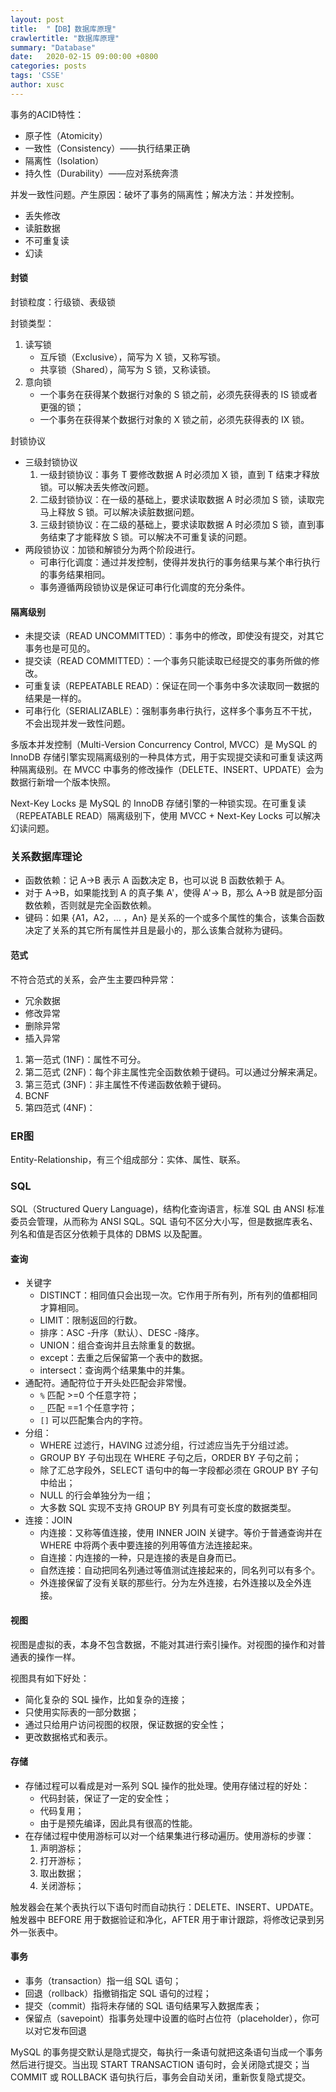 ```yaml
---
layout: post
title:  "【DB】数据库原理"
crawlertitle: "数据库原理"
summary: "Database"
date:   2020-02-15 09:00:00 +0800
categories: posts
tags: 'CSSE'
author: xusc
---
```


事务的ACID特性：
- 原子性（Atomicity）
- 一致性（Consistency）——执行结果正确
- 隔离性（Isolation）
- 持久性（Durability）——应对系统奔溃

并发一致性问题。产生原因：破坏了事务的隔离性；解决方法：并发控制。
- 丢失修改
- 读脏数据
- 不可重复读
- 幻读

#### 封锁
封锁粒度：行级锁、表级锁

封锁类型：
1. 读写锁
   - 互斥锁（Exclusive），简写为 X 锁，又称写锁。
   - 共享锁（Shared），简写为 S 锁，又称读锁。
2. 意向锁
   - 一个事务在获得某个数据行对象的 S 锁之前，必须先获得表的 IS 锁或者更强的锁；
   - 一个事务在获得某个数据行对象的 X 锁之前，必须先获得表的 IX 锁。

封锁协议
- 三级封锁协议
  1. 一级封锁协议：事务 T 要修改数据 A 时必须加 X 锁，直到 T 结束才释放锁。可以解决丢失修改问题。
  2. 二级封锁协议：在一级的基础上，要求读取数据 A 时必须加 S 锁，读取完马上释放 S 锁。可以解决读脏数据问题。
  3. 三级封锁协议：在二级的基础上，要求读取数据 A 时必须加 S 锁，直到事务结束了才能释放 S 锁。可以解决不可重复读的问题。
- 两段锁协议：加锁和解锁分为两个阶段进行。
  - 可串行化调度：通过并发控制，使得并发执行的事务结果与某个串行执行的事务结果相同。
  - 事务遵循两段锁协议是保证可串行化调度的充分条件。

#### 隔离级别
- 未提交读（READ UNCOMMITTED）：事务中的修改，即使没有提交，对其它事务也是可见的。
- 提交读（READ COMMITTED）：一个事务只能读取已经提交的事务所做的修改。
- 可重复读（REPEATABLE READ）：保证在同一个事务中多次读取同一数据的结果是一样的。
- 可串行化（SERIALIZABLE）：强制事务串行执行，这样多个事务互不干扰，不会出现并发一致性问题。

多版本并发控制（Multi-Version Concurrency Control, MVCC）是 MySQL 的 InnoDB 存储引擎实现隔离级别的一种具体方式，用于实现提交读和可重复读这两种隔离级别。在 MVCC 中事务的修改操作（DELETE、INSERT、UPDATE）会为数据行新增一个版本快照。

Next-Key Locks 是 MySQL 的 InnoDB 存储引擎的一种锁实现。在可重复读（REPEATABLE READ）隔离级别下，使用 MVCC + Next-Key Locks 可以解决幻读问题。

### 关系数据库理论
- 函数依赖：记 A->B 表示 A 函数决定 B，也可以说 B 函数依赖于 A。
- 对于 A->B，如果能找到 A 的真子集 A'，使得 A'-> B，那么 A->B 就是部分函数依赖，否则就是完全函数依赖。
- 键码：如果 {A1，A2，... ，An} 是关系的一个或多个属性的集合，该集合函数决定了关系的其它所有属性并且是最小的，那么该集合就称为键码。

#### 范式
不符合范式的关系，会产生主要四种异常：
- 冗余数据
- 修改异常
- 删除异常
- 插入异常

1. 第一范式 (1NF)：属性不可分。
2. 第二范式 (2NF)：每个非主属性完全函数依赖于键码。可以通过分解来满足。
3. 第三范式 (3NF)：非主属性不传递函数依赖于键码。
4. BCNF
5. 第四范式 (4NF)：

### ER图
Entity-Relationship，有三个组成部分：实体、属性、联系。

### SQL
SQL（Structured Query Language)，结构化查询语言，标准 SQL 由 ANSI 标准委员会管理，从而称为 ANSI SQL。SQL 语句不区分大小写，但是数据库表名、列名和值是否区分依赖于具体的 DBMS 以及配置。

#### 查询
- 关键字
  - DISTINCT：相同值只会出现一次。它作用于所有列，所有列的值都相同才算相同。
  - LIMIT：限制返回的行数。
  - 排序：ASC -升序（默认）、DESC -降序。
  - UNION：组合查询并且去除重复的数据。
  - except：去重之后保留第一个表中的数据。
  - intersect：查询两个结果集中的并集。
- 通配符。通配符位于开头处匹配会非常慢。
  - `%` 匹配 >=0 个任意字符；
  - `_` 匹配 ==1 个任意字符；
  - `[]` 可以匹配集合内的字符。
- 分组：
  - WHERE 过滤行，HAVING 过滤分组，行过滤应当先于分组过滤。
  - GROUP BY 子句出现在 WHERE 子句之后，ORDER BY 子句之前；
  - 除了汇总字段外，SELECT 语句中的每一字段都必须在 GROUP BY 子句中给出；
  - NULL 的行会单独分为一组；
  - 大多数 SQL 实现不支持 GROUP BY 列具有可变长度的数据类型。
- 连接：JOIN 
  - 内连接：又称等值连接，使用 INNER JOIN 关键字。等价于普通查询并在 WHERE 中将两个表中要连接的列用等值方法连接起来。
  - 自连接：内连接的一种，只是连接的表是自身而已。
  - 自然连接：自动把同名列通过等值测试连接起来的，同名列可以有多个。
  - 外连接保留了没有关联的那些行。分为左外连接，右外连接以及全外连接。

#### 视图
视图是虚拟的表，本身不包含数据，不能对其进行索引操作。对视图的操作和对普通表的操作一样。

视图具有如下好处：
- 简化复杂的 SQL 操作，比如复杂的连接；
- 只使用实际表的一部分数据；
- 通过只给用户访问视图的权限，保证数据的安全性；
- 更改数据格式和表示。

#### 存储
- 存储过程可以看成是对一系列 SQL 操作的批处理。使用存储过程的好处：
  - 代码封装，保证了一定的安全性；
  - 代码复用；
  - 由于是预先编译，因此具有很高的性能。
- 在存储过程中使用游标可以对一个结果集进行移动遍历。使用游标的步骤：
  1. 声明游标；
  2. 打开游标；
  3. 取出数据；
  4. 关闭游标；

触发器会在某个表执行以下语句时而自动执行：DELETE、INSERT、UPDATE。触发器中 BEFORE 用于数据验证和净化，AFTER 用于审计跟踪，将修改记录到另外一张表中。

#### 事务
- 事务（transaction）指一组 SQL 语句；
- 回退（rollback）指撤销指定 SQL 语句的过程；
- 提交（commit）指将未存储的 SQL 语句结果写入数据库表；
- 保留点（savepoint）指事务处理中设置的临时占位符（placeholder），你可以对它发布回退

MySQL 的事务提交默认是隐式提交，每执行一条语句就把这条语句当成一个事务然后进行提交。当出现 START TRANSACTION 语句时，会关闭隐式提交；当 COMMIT 或 ROLLBACK 语句执行后，事务会自动关闭，重新恢复隐式提交。

